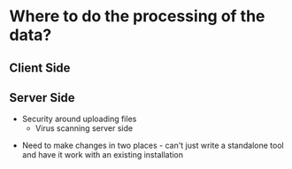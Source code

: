 # Where to do the processing of the data?

## Client Side



## Server Side

+ Security around uploading files
	* Virus scanning server side
- Need to make changes in two places - can't just write a standalone tool and have it work with an existing installation